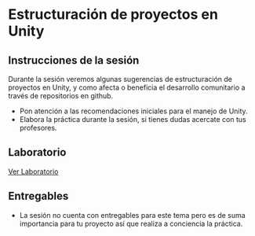 # Estructuración de proyectos en Unity

## Instrucciones de la sesión
Durante la sesión veremos algunas sugerencias de estructuración de proyectos en Unity, y como afecta o beneficia el desarrollo comunitario a través de repositorios en github.

- Pon atención a las recomendaciones iniciales para el manejo de Unity.
- Elabora la práctica durante la sesión, si tienes dudas acercate con tus profesores.


## Laboratorio
[Ver Laboratorio](/graphics/labs/guides/4_project_structure.md)

## Entregables
- La sesión no cuenta con entregables para este tema pero es de suma importancia para tu proyecto así que realiza a conciencia la práctica.